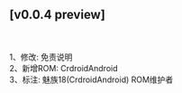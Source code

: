 ## [v0.0.4 preview]
<br><br>
1、修改: 免责说明  
2、新增ROM: CrdroidAndroid  
3、标注: 魅族18(CrdroidAndroid) ROM维护者  
<br><br>